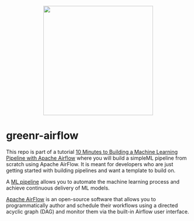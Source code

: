 <p align="center">
  <a href="https://medium.com/@btphan95/10-minutes-to-building-a-machine-learning-pipeline-with-apache-airflow-53cd09268977"><img src="https://github.com/btphan95/greenr-airflow/blob/master/preview.png?raw=true" align="middle" height="300" width="300" ></a>
</p>

# greenr-airflow

This repo is part of a tutorial [10 Minutes to Building a Machine Learning Pipeline with Apache Airflow](https://medium.com/@btphan95/10-minutes-to-building-a-machine-learning-pipeline-with-apache-airflow-53cd09268977) where you will build a simpleML pipeline from scratch using Apache AirFlow. It is meant for developers who are just getting started with building pipelines and want a template to build on.

A [ML pipeline](https://cloud.google.com/solutions/machine-learning/mlops-continuous-delivery-and-automation-pipelines-in-machine-learning) allows you to automate the machine learning process and achieve continuous delivery of ML models. 

[Apache AirFlow](https://airflow.apache.org/) is an open-source software that allows you to programmatically author and schedule their workflows using a directed acyclic graph (DAG) and monitor them via the built-in Airflow user interface.


